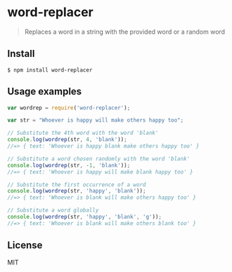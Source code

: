 # word-replacer

> Replaces a word in a string with the provided word or a random word

## Install

```
$ npm install word-replacer
```

## Usage examples

```js
var wordrep = require('word-replacer');

var str = "Whoever is happy will make others happy too"; 

// Substitute the 4th word with the word 'blank'
console.log(wordrep(str, 4, 'blank'));
//=> { text: 'Whoever is happy blank make others happy too' }

// Substitute a word chosen randomly with the word 'blank'
console.log(wordrep(str, -1, 'blank'));
//=> { text: 'Whoever is happy will make blank happy too' } 

// Substitute the first occurrence of a word
console.log(wordrep(str, 'happy', 'blank'));
//=> { text: 'Whoever is blank will make others happy too' }

// Substitute a word globally
console.log(wordrep(str, 'happy', 'blank', 'g'));
//=> { text: 'Whoever is blank will make others blank too' }

```
## License

MIT
